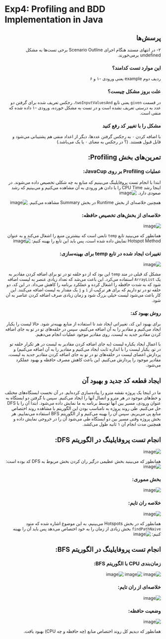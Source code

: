 # Exp4: Profiling and BDD Implementation in Java

<div dir="rtl">

## پرسش‌ها

۲- در انتهای مستند هنگام اجرای Scenario Outline برخی تست‌ها به مشکل undefined برمی‌خورند.

### این موارد تست کدامند؟
ردیف دوم example یعنی ورودی -۱ و ۶

### علت بروز مشکل چیست؟
در قسمت `given` یعنی تابع `twoInputValuesAnd`، رجکس تعریف شده برای گرفتن دو عدد به درستی تعریف نشده است و در تست به مشکل خورده، ورودی -۱ داده شده که منفی است.

### مشکل را با تغییر کد رفع کنید
با اضافه کردن `-` به رجکس گرفتن عددها، دیگر از اعداد منفی هم پشتیبانی می‌شود و قابل قبول هستند. (؟ در رجکس به معنای ۰ یا یک می‌باشد.)

## تمرین‌های بخش Profiling:

### عملیات Profiling بر روی JavaCup:
ابتدا با انجام تست پروفایلینگ می‌بینیم که منابع به چه شکلی تخصیص داده می‌شوند. در اینجا رشد CPU Time را با دادن هر ورودی به آن مشاهده می‌کنیم و می‌بینیم که رشد صعودی دارد.
![image](https://github.com/user-attachments/assets/05737529-53da-4a52-8d75-956bbd8d8a65)

همچنین خلاصه‌ای از بخش Runtime در بخش Summary مشاهده می‌کنیم.
![image](https://github.com/user-attachments/assets/4058a3dc-3f0b-4a5f-8624-da24fcb67d13)

### خلاصه‌ای از بخش‌های تخصیص حافظه:
![image](https://github.com/user-attachments/assets/0e0cc48b-2741-4b8e-a5c9-672ed07e627f)

همانطور که می‌بینید تابع `temp` تابعی است که بیشترین منبع را اشغال می‌کند و به عنوان Hotspot Method نمایش داده شده است، پس باید این تابع را بهینه کنیم:
![image](https://github.com/user-attachments/assets/7f27b2c8-bfb4-4b61-bfdb-6c8ab60cf1bd)

### تغییرات ایجاد شده در تابع temp برای بهینه‌سازی:
![image](https://github.com/user-attachments/assets/4587fced-7bf4-4f3a-a5e4-6e1fbe4f25bf)

مشکل کد قبلی در متد `temp` این بود که از دو حلقه تو در تو برای اضافه کردن مقادیر به یک `ArrayList` استفاده می‌کرد. این باعث می‌شد که تعداد زیادی عنصر به لیست اضافه شود که به شدت حافظه را اشغال کرده و عملکرد برنامه را کاهش می‌داد. در این کد، دو حلقه تو در تو داریم که برای هر ترکیب از `i` و `j` یک مقدار به لیست اضافه می‌کنند. این کار باعث می‌شود لیست خیلی بزرگ شود و زمان زیادی صرف اضافه کردن عناصر به آن شود.

### روش بهبود کد:
برای بهبود این کد، تغییراتی ایجاد شد تا استفاده از منابع بهینه‌تر شود. حالا لیست را یکبار ایجاد می‌کنیم و مقادیر را به آن اضافه می‌کنیم، سپس در حلقه‌های تو در تو به جای اضافه کردن مقادیر جدید به لیست، روی مقادیر موجود عملیات انجام می‌دهیم.

با اعمال ایجاد یکباره لیست (به جای اضافه کردن مقادیر به لیست در هر تکرار حلقه تو در تو، یکبار لیست را با اندازه ثابت ایجاد می‌کنیم و مقادیر را به آن اضافه می‌کنیم) و پردازش اعضای لیست در حلقه‌های تو در تو به جای اضافه کردن مقادیر جدید به لیست، مقادیر موجود را پردازش می‌کنیم. این باعث کاهش مصرف حافظه و بهبود عملکرد می‌شود.

## ایجاد قطعه کد جدید و بهبود آن
ما در اینجا یک پروژه نقشه مترو را پیاده‌سازی کرده‌ایم. در آن نخست ایستگاه‌های مختلف و خط‌های موجود در هر مترو و اتصال آنها را ایجاد می‌کنیم. سپس با گرفتن دو ایستگاه به عنوان ورودی، مسیر بین آنها توسط برنامه به ما نمایش داده می‌شود. ابتدا آن را با DFS حل می‌کنیم. طی روند پروژه به نامناسب بودن این الگوریتم با مشاهده روند اختصاص منابع پی می‌بریم. سپس آن را بهینه می‌کنیم و از الگوریتم BFS استفاده می‌نماییم. هر بخش پروژه وقتی مسیر بین دو ایستگاه طی می‌شود آن را در خروجی نمایش داده و همچنین مدت انجام آن ۱ ثانیه طول می‌کشد.

## انجام تست پروفایلینگ در الگوریتم DFS:
![image](https://github.com/user-attachments/assets/132f3b4c-064c-4154-a2df-a09119d6937d)

همانطور که می‌بینید بخش عظیمی درگیر ران کردن بخش مربوط به DFS کد بوده است:
![image](https://github.com/user-attachments/assets/16ddd742-8d90-4c1d-8341-f71db517f364)

### بخش مموری:
![image](https://github.com/user-attachments/assets/b60293ae-f02c-43a3-8cc3-83889ea001df)

### خلاصه ران تایم:
![image](https://github.com/user-attachments/assets/cb4c7680-6f62-4b4d-9f86-1acf8529f0bc)

همانطور که در بخش Hotspots می‌بینیم، به این موضوع اشاره شده که متود `findPathNaive` بخش زیادی از زمان را به خود اختصاص می‌دهد پس باید آن را بهینه کنیم:
![image](https://github.com/user-attachments/assets/794fa14f-a582-41f6-b8d9-1602e88a4732)

## انجام تست پروفایلینگ در الگوریتم BFS:
### زمان‌بندی CPU با الگوریتم BFS:
![image](https://github.com/user-attachments/assets/792478a2-11c8-4071-89ad-cfd59e7aef82)
![image](https://github.com/user-attachments/assets/b789ebb9-1333-4ed9-af90-5db4eac4b9c0)
![image](https://github.com/user-attachments/assets/493bf9f2-97e8-4d83-b4e0-976402e63d72)

### خلاصه‌ای از ران تایم:
![image](https://github.com/user-attachments/assets/ffe491b0-58de-4200-b37f-ca61ff992b79)

### وضعیت حافظه:
![image](https://github.com/user-attachments/assets/2f9d60a4-e51d-4bfd-b775-20849d4940fa)

همانطور که دیدیم کل روند اختصاص منابع (چه حافظه و چه CPU) بهبود یافت.

</div>
